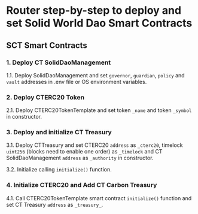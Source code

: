 # Router step-by-step to deploy and set Solid World Dao Smart Contracts

## SCT Smart Contracts

### 1. Deploy CT SolidDaoManagement

1.1. Deploy SolidDaoManagement and set `governor`, `guardian`, `policy` and `vault` addresses in .env file or OS environment variables.

### 2. Deploy CTERC20 Token

2.1. Deploy CTERC20TokenTemplate and set token `_name` and token `_symbol` in constructor.

### 3. Deploy and initialize CT Treasury

3.1. Deploy CTTreasury and set CTERC20 `address` as `_cterc20`, timelock `uint256` (blocks need to enable one order) as `_timelock` and CT SolidDaoManagement `address` as `_authority` in constructor.

3.2. Initialize calling `initialize()` function.

### 4. Initialize CTERC20 and Add CT Carbon Treasury

4.1. Call CTERC20TokenTemplate smart contract `initialize()` function and set CT Treasury `address` as `_treasury_`.